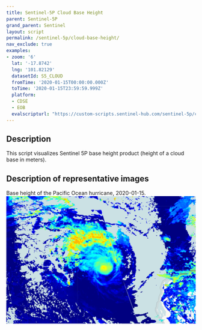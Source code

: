```yaml
---
title: Sentinel-5P Cloud Base Height
parent: Sentinel-5P
grand_parent: Sentinel
layout: script
permalink: /sentinel-5p/cloud-base-height/
nav_exclude: true
examples:
- zoom: '6'
  lat: '-17.8742'
  lng: '101.82129'
  datasetId: S5_CLOUD
  fromTime: '2020-01-15T00:00:00.000Z'
  toTime: '2020-01-15T23:59:59.999Z'
  platform:
  - CDSE
  - EOB
  evalscripturl: "https://custom-scripts.sentinel-hub.com/sentinel-5p/cloud-base-height/script.js"
---
```


## Description
This script visualizes Sentinel 5P base height product (height of a cloud base in meters).

## Description of representative images

Base height of the Pacific Ocean hurricane, 2020-01-15.
![NO2 tropospheric column](fig/fig1.png)


